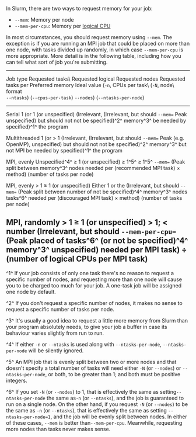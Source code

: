 In Slurm, there are two ways to request memory for your job:

-   `--mem`: Memory per node
-   `--mem-per-cpu`: Memory per [logical
    CPU](https://support.nesi.org.nz/hc/en-gb/articles/360000568236)

In most circumstances, you should request memory using `--mem`. The
exception is if you are running an MPI job that could be placed on more
than one node, with tasks divided up randomly, in which case
`--mem-per-cpu` is more appropriate. More detail is in the following
table, including how you can tell what sort of job you\'re submitting.

  -----------------------------------------------------------------------------------------------------------------------------
  Job type        Requested tasks\ Requested logical     Requested nodes Requested tasks per     Preferred memory   Ideal value
                  (`-n`,           CPUs per task\        (`-N`,          node\                   format             
                  `--ntasks`)      (`--cpus-per-task`)   `--nodes`)      (`--ntasks-per-node`)                      
  --------------- ---------------- --------------------- --------------- ----------------------- ------------------ -----------
  Serial          1 (or            1 (or unspecified)    (Irrelevant,    (Irrelevant, but should `--mem=`           Peak
                  unspecified)                           but should not  not be specified)^2^                       memory^3^
                                                         be                                                         needed by
                                                         specified)^1^                                              the program

  Multithreaded   1 (or            \> 1                  (Irrelevant,    (Irrelevant, but should `--mem=`           Peak
  (e.g. OpenMP),  unspecified)                           but should not  not be specified)^2^                       memory^3^
  but not MPI                                            be                                                         needed by
                                                         specified)^1^                                              the program

  MPI, evenly     Unspecified^4^   ≥ 1 (or unspecified)  ≥ 1^5^          ≥ 1^5^                  `--mem=`           (Peak
  split between                                                                                                     memory^3^
  nodes                                                                                                             needed per
  (recommended                                                                                                      MPI task) ×
  method)                                                                                                           (number of
                                                                                                                    tasks per
                                                                                                                    node)

  MPI, evenly     \> 1             ≥ 1 (or unspecified)  Either 1 or the (Irrelevant, but should `--mem=`           (Peak
  split between                                          number of       not be specified)^4^                       memory^3^
  nodes                                                  tasks^6^                                                   needed per
  (discouraged                                                                                                      MPI task) ×
  method)                                                                                                           (number of
                                                                                                                    tasks per
                                                                                                                    node) 

  MPI, randomly   \> 1             ≥ 1 (or unspecified)  \> 1; \< number (Irrelevant, but should `--mem-per-cpu=`   (Peak
  placed                                                 of tasks^6^ (or not be specified)^4^                       memory^3^
                                                         unspecified)                                               needed per
                                                                                                                    MPI task) ÷
                                                                                                                    (number of
                                                                                                                    logical
                                                                                                                    CPUs per
                                                                                                                    MPI task)
  -----------------------------------------------------------------------------------------------------------------------------

^1^ If your job consists of only one task there\'s no reason to request
a specific number of nodes, and requesting more than one node will cause
you to be charged too much for your job. A one-task job will be assigned
one node by default.

^2^ If you don\'t request a specific number of nodes, it makes no sense
to request a specific number of tasks per node.

^3^ It\'s usually a good idea to request a little more memory from Slurm
than your program absolutely needs, to give your job a buffer in case
its behaviour varies slightly from run to run.

^4^ If either `-n` or `--ntasks` is used along with `--ntasks-per-node`,
`--ntasks-per-node` will be silently ignored.

^5^ An MPI job that is evenly split between two or more nodes and that
doesn\'t specify a total number of tasks will need either `-N` (or
`--nodes`) or `--ntasks-per-node`, or both, to be greater than 1; and
both must be positive integers.

^6^ If you set `-N` (or `--nodes`) to 1, that is effectively the same as
setting`--ntasks-per-node` the same as`-n` (or `--ntasks`), and the job
is guaranteed to run on a single node. On the other hand, if you request
`-N` (or `--nodes`) to be the same as `-n` (or `--ntasks`), that is
effectively the same as setting `--ntasks-per-node=1`, and the job will
be evenly split between nodes. In either of these cases, `--mem` is
better than`--mem-per-cpu`. Meanwhile, requesting more nodes than tasks
never makes sense.
